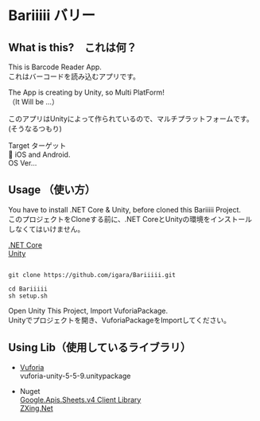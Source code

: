 # Bariiiii バリー


## What is this?　これは何？

This is Barcode Reader App.  
これはバーコードを読み込むアプリです。  

The App is creating by Unity, so Multi PlatForm!  
（It Will be ...）  

このアプリはUnityによって作られているので、マルチプラットフォームです。  
(そうなるつもり)  

Target ターゲット  
:iphone: iOS and Android.  
OS Ver...  

## Usage （使い方）

You have to install .NET Core & Unity, before cloned this Bariiiii Project.  
このプロジェクトをCloneする前に、.NET CoreとUnityの環境をインストールしなくてはいけません。

[.NET Core](https://www.microsoft.com/net/core)  
[Unity](https://unity3d.com/jp/get-unity/download)

```

git clone https://github.com/igara/Bariiiii.git

cd Bariiiii
sh setup.sh

```

Open Unity This Project, Import VuforiaPackage.  
Unityでプロジェクトを開き、VuforiaPackageをImportしてください。

## Using Lib（使用しているライブラリ）

- [Vuforia](https://developer.vuforia.com/)  
vuforia-unity-5-5-9.unitypackage

- Nuget  
[Google.Apis.Sheets.v4 Client Library](https://www.nuget.org/packages/Google.Apis.Sheets.v4/)  
[ZXing.Net](https://www.nuget.org/packages/ZXing.Net/)  
